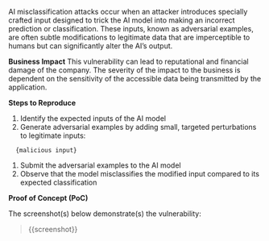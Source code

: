 AI misclassification attacks occur when an attacker introduces specially crafted input designed to trick the AI model into making an incorrect prediction or classification. These inputs, known as adversarial examples, are often subtle modifications to legitimate data that are imperceptible to humans but can significantly alter the AI’s output.

**Business Impact**
This vulnerability can lead to reputational and financial damage of the company. The severity of the impact to the business is dependent on the sensitivity of the accessible data being transmitted by the application. 

**Steps to Reproduce**
1. Identify the expected inputs of the AI model
1. Generate adversarial examples by adding small, targeted perturbations to legitimate inputs:

```prompt
  {malicious input}
```
1. Submit the adversarial examples to the AI model
1. Observe that the model misclassifies the modified input compared to its expected classification

**Proof of Concept (PoC)**

The screenshot(s) below demonstrate(s) the vulnerability:
>
> {{screenshot}}
